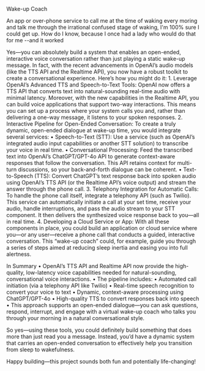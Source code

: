 Wake-up Coach

An app or over-phone service to call me at the time of waking every moring and talk me through the irrational confused stage of waking, I'm 100% sure I could get up. How do I know, because I once had a lady who would do that for me --and it worked

Yes—you can absolutely build a system that enables an open-ended, interactive voice conversation rather than just playing a static wake-up message. In fact, with the recent advancements in OpenAI’s audio models (like the TTS API and the Realtime API), you now have a robust toolkit to create a conversational experience. Here’s how you might do it:
	1.	Leverage OpenAI’s Advanced TTS and Speech-to-Text Tools:
OpenAI now offers a TTS API that converts text into natural-sounding real-time audio with minimal latency. Moreover, with the new capabilities in the Realtime API, you can build voice applications that support two-way interactions. This means you can set up a process where your system calls you and, rather than delivering a one-way message, it listens to your spoken responses.
	2.	Interactive Pipeline for Open-Ended Conversation:
To create a truly dynamic, open-ended dialogue at wake-up time, you would integrate several services:
	•	Speech-to-Text (STT): Use a service (such as OpenAI’s integrated audio input capabilities or another STT solution) to transcribe your voice in real time.
	•	Conversational Processing: Feed the transcribed text into OpenAI’s ChatGPT/GPT-4o API to generate context-aware responses that follow the conversation. This API retains context for multi-turn discussions, so your back-and-forth dialogue can be coherent.
	•	Text-to-Speech (TTS): Convert ChatGPT’s text response back into spoken audio using OpenAI’s TTS API (or the Realtime API’s voice output) and stream the answer through the phone call.
	3.	Telephony Integration for Automatic Calls:
To handle the phone call itself, integrate a telephony API (such as Twilio). This service can automatically initiate a call at your set time, receive your audio, handle interruptions, and pass the audio stream to your STT component. It then delivers the synthesized voice response back to you—all in real time.
	4.	Developing a Cloud Service or App:
With all these components in place, you could build an application or cloud service where you—or any user—receive a phone call that conducts a guided, interactive conversation. This “wake-up coach” could, for example, guide you through a series of steps aimed at reducing sleep inertia and easing you into full alertness.

In Summary
	•	OpenAI’s TTS API and Realtime API now provide the high-quality, low-latency voice capabilities needed for natural-sounding, conversational voice interactions.
	•	The pipeline includes:
• Automated call initiation (via a telephony API like Twilio)
• Real-time speech recognition to convert your voice to text
• Dynamic, context-aware processing using ChatGPT/GPT-4o
• High-quality TTS to convert responses back into speech
	•	This approach supports an open-ended dialogue—you can ask questions, respond, interrupt, and engage with a virtual wake-up coach who talks you through your morning in a natural conversational style.

So yes—using these tools, you could definitely build something that does more than just read you a message. Instead, you’d have a dynamic system that carries an open-ended conversation to effectively help you transition from sleep to wakefulness.

Happy building—this project sounds both fun and potentially life-changing!